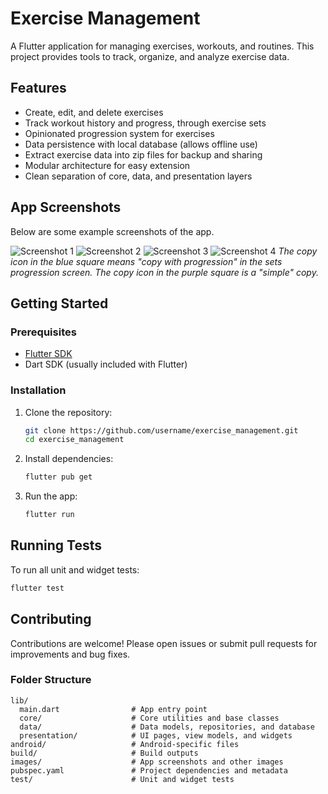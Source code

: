 # Exercise Management

A Flutter application for managing exercises, workouts, and routines. This project provides tools to track, organize, and analyze exercise data.

## Features
- Create, edit, and delete exercises
- Track workout history and progress, through exercise sets
- Opinionated progression system for exercises
- Data persistence with local database (allows offline use)
- Extract exercise data into zip files for backup and sharing
- Modular architecture for easy extension
- Clean separation of core, data, and presentation layers

## App Screenshots

Below are some example screenshots of the app.

![Screenshot 1](images/exercise_definition.png)
![Screenshot 2](images/sets_management.png)
![Screenshot 3](images/marked_sets.png)
![Screenshot 4](images/sets_progression.png)
_The copy icon in the blue square means "copy with progression" in the sets progression screen. The copy icon in the purple square is a "simple" copy._

## Getting Started
### Prerequisites
- [Flutter SDK](https://flutter.dev/docs/get-started/install)
- Dart SDK (usually included with Flutter)

### Installation
1. Clone the repository:
   ```sh
   git clone https://github.com/username/exercise_management.git
   cd exercise_management
   ```
2. Install dependencies:
   ```sh
   flutter pub get
   ```
3. Run the app:
   ```sh
   flutter run
   ```

## Running Tests
To run all unit and widget tests:
```sh
flutter test
```

## Contributing
Contributions are welcome! Please open issues or submit pull requests for improvements and bug fixes.

### Folder Structure
```
lib/
  main.dart                # App entry point
  core/                    # Core utilities and base classes
  data/                    # Data models, repositories, and database
  presentation/            # UI pages, view models, and widgets
android/                   # Android-specific files
build/                     # Build outputs
images/                    # App screenshots and other images
pubspec.yaml               # Project dependencies and metadata
test/                      # Unit and widget tests
```
